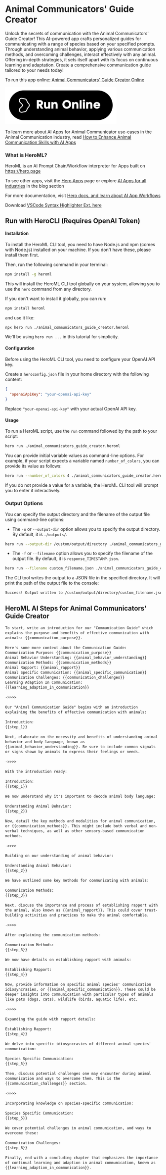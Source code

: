 # Animal Communicators' Guide Creator

Unlock the secrets of communication with the Animal Communicators' Guide Creator! This AI-powered app crafts personalized guides for communicating with a range of species based on your specified prompts. Through understanding animal behavior, applying various communication methods, and overcoming challenges, interact effectively with any animal. Offering in-depth strategies, it sets itself apart with its focus on continuous learning and adaptation. Create a comprehensive communication guide tailored to your needs today!

To run this app online: [Animal Communicators' Guide Creator Online](https://hero.page/app/animal-communicators'-guide-creator-ai-powered-species-specific-communication-guidance/l6Mq3Yt9TWgepMUsUvIj)

[![Run Animal Communicators' Guide Creator Online](/assets/run.svg)](https://hero.page/app/animal-communicators'-guide-creator-ai-powered-species-specific-communication-guidance/l6Mq3Yt9TWgepMUsUvIj)

To learn more about AI Apps for Animal Communicator use-cases in the Animal Communication industry, read [How to Enhance Animal Communication Skills with AI Apps](https://hero.page/blog/ai/animal-communication/how-to-enhance-animal-communication-skills-with-ai-apps/170727)

### What is HeroML?
HeroML is an AI Prompt Chain/Workflow interpreter for Apps built on https://hero.page 

To see other apps, visit the [Hero Apps](https://hero.page/apps) page or explore [AI Apps for all industries](https://hero.page/blog) in the blog section

For more documentation, visit [Hero docs, and learn about AI App Workflows](https://hero.page/tutorials/introduction-to-heroml)

Download [VSCode Syntax Highlighter Ext. here](https://marketplace.visualstudio.com/items?itemName=hero-page.heroml)

## Run with HeroCLI (Requires OpenAI Token)

#### Installation

To install the HeroML CLI tool, you need to have Node.js and npm (comes with Node.js) installed on your machine. If you don't have these, please install them first. 

Then, run the following command in your terminal:

```bash
npm install -g heroml
```

This will install the HeroML CLI tool globally on your system, allowing you to use the `hero` command from any directory.

If you don't want to install it globally, you can run:

```bash
npm install heroml
```

and use it like:

```bash
npx hero run ./animal_communicators_guide_creator.heroml
```

We'll be using `hero run ...` in this tutorial for simplicity.

#### Configuration

Before using the HeroML CLI tool, you need to configure your OpenAI API key. 

Create a `heroconfig.json` file in your home directory with the following content:

```json
{
  "openaiApiKey": "your-openai-api-key"
}
```

Replace `"your-openai-api-key"` with your actual OpenAI API key.

#### Usage

To run a HeroML script, use the `run` command followed by the path to your script:

```bash
hero run ./animal_communicators_guide_creator.heroml
```

You can provide initial variable values as command-line options. For example, if your script expects a variable named `number_of_colors`, you can provide its value as follows:

```bash
hero run --number_of_colors 4 ./animal_communicators_guide_creator.heroml
```

If you do not provide a value for a variable, the HeroML CLI tool will prompt you to enter it interactively.

### Output Options

You can specify the output directory and the filename of the output file using command-line options:

- The `-o` or `--output-dir` option allows you to specify the output directory. By default, it is `./outputs/`.

```bash
hero run --output-dir /custom/output/directory ./animal_communicators_guide_creator.heroml
```

- The `-f` or `--filename` option allows you to specify the filename of the output file. By default, it is `response_TIMESTAMP.json`.

```bash
hero run --filename custom_filename.json ./animal_communicators_guide_creator.heroml
```

The CLI tool writes the output to a JSON file in the specified directory. It will print the path of the output file to the console:

```bash
Success! Output written to /custom/output/directory/custom_filename.json
```


## HeroML AI Steps for Animal Communicators' Guide Creator
```
To start, write an introduction for our "Communication Guide" which explains the purpose and benefits of effective communication with animals: {{communication_purpose}}.

Here's some more context about the Communication Guide:
Communication Purpose: {{communication_purpose}}
Animal Behavior Understanding: {{animal_behavior_understanding}}
Communication Methods: {{communication_methods}}
Animal Rapport: {{animal_rapport}}
Animal Specific Communication: {{animal_specific_communication}}
Communication Challenges: {{communication_challenges}}
Learning Adaption In Communication: {{learning_adaption_in_communication}}

->>>>

Our "Animal Communication Guide" begins with an introduction explaining the benefits of effective communication with animals:

Introduction:
{{step_1}}

Next, elaborate on the necessity and benefits of understanding animal behavior and body language, known as {{animal_behavior_understanding}}. Be sure to include common signals or signs shown by animals to express their feelings or needs.

->>>>

With the introduction ready:

Introduction:
{{step_1}}

We now understand why it's important to decode animal body language:

Understanding Animal Behavior:
{{step_2}}

Now, detail the key methods and modalities for animal communication, or {{communication_methods}}. This might include both verbal and non-verbal techniques, as well as other sensory-based communication methods.

->>>>

Building on our understanding of animal behavior:

Understanding Animal Behavior:
{{step_2}}

We have outlined some key methods for communicating with animals:

Communication Methods:
{{step_3}}

Next, discuss the importance and process of establishing rapport with the animal, also known as {{animal_rapport}}. This could cover trust-building activities and practices to make the animal comfortable.

->>>>

After explaining the communication methods:

Communication Methods:
{{step_3}}

We now have details on establishing rapport with animals:

Establishing Rapport:
{{step_4}}

Now, provide information on specific animal species' communication idiosyncrasies, or {{animal_specific_communication}}. These could be deeper insights into communication with particular types of animals like pets (dogs, cats), wildlife (birds, aquatic life), etc.

->>>>

Expanding the guide with rapport details:

Establishing Rapport:
{{step_4}}

We delve into specific idiosyncrasies of different animal species' communication:

Species Specific Communication:
{{step_5}}

Then, discuss potential challenges one may encounter during animal communication and ways to overcome them. This is the {{communication_challenges}} section.

->>>>

Incorporating knowledge on species-specific communication:

Species Specific Communication:
{{step_5}}

We cover potential challenges in animal communication, and ways to overcome these:

Communication Challenges:
{{step_6}}

Finally, end with a concluding chapter that emphasizes the importance of continual learning and adaption in animal communication, known as {{learning_adaption_in_communication}}.


```

